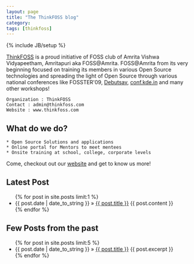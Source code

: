 ```yaml
---
layout: page
title: "The ThinkFOSS blog"
category:
tags: [thinkfoss]
---
```

{% include JB/setup %}

[ThinkFOSS](http://thinkfoss.com) is a proud initiative of FOSS club of Amrita Vishwa Vidyapeetham, Amritapuri aka FOSS@Amrita. FOSS@Amrita from
its very beginning focused on training its members in various Open Source technologies and spreading the light of Open Source through various
national conferences like FOSSTER'09, [Debutsav](http://debutsav.in/), [conf.kde.in](https://conf.kde.in/) and many other workshops!
	
	Organization : ThinkFOSS
	Contact : admin@thinkfoss.com
	Website : www.thinkfoss.com

## What do we do?
		
	* Open Source Solutions and applications 
	* Online portal for Mentors to meet mentees
	* Onsite training at school, college, corporate levels
	

Come, checkout out our [website](http://thinkfoss.com) and get to know us more!


## Latest Post 
<ul class="posts">
  {% for post in site.posts limit:1 %}
    <li><span>{{ post.date | date_to_string }}</span> &raquo; <a href="{{ BASE_PATH }}{{ post.url }}">{{ post.title }}</a>
      {{ post.content }}
    </li>
  {% endfor %}
</ul>

## Few Posts from the past
<ul class="posts">
  {% for post in site.posts limit:5 %}
    <li><span>{{ post.date | date_to_string }}</span> &raquo; <a href="{{ BASE_PATH }}{{ post.url }}">{{ post.title }}</a>
      {{ post.excerpt  }}
    </li>
  {% endfor %}
</ul>

